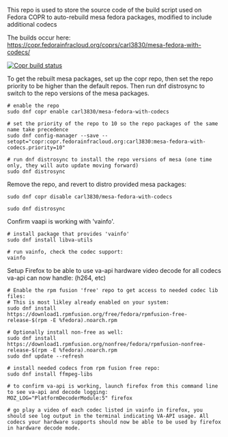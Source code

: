 This repo is used to store the source code of the build script used on Fedora COPR to auto-rebuild mesa fedora packages, modified to include additional codecs

The builds occur here: https://copr.fedorainfracloud.org/coprs/carl3830/mesa-fedora-with-codecs/

[![Copr build status](https://copr.fedorainfracloud.org/coprs/carl3830/mesa-fedora-with-codecs/package/mesa/status_image/last_build.png)](https://copr.fedorainfracloud.org/coprs/carl3830/mesa-fedora-with-codecs/package/mesa/)

To get the rebuilt mesa packages, set up the copr repo, then set the repo priority to be higher than the default repos. Then run dnf distrosync to switch to the repo versions of the mesa packages.

```
# enable the repo
sudo dnf copr enable carl3830/mesa-fedora-with-codecs

# set the priority of the repo to 10 so the repo packages of the same name take precedence
sudo dnf config-manager --save --setopt="copr:copr.fedorainfracloud.org:carl3830:mesa-fedora-with-codecs.priority=10"

# run dnf distrosync to install the repo versions of mesa (one time only, they will auto update moving forward)
sudo dnf distrosync

```


Remove the repo, and revert to distro provided mesa packages:
```
sudo dnf copr disable carl3830/mesa-fedora-with-codecs

sudo dnf distrosync

```

Confirm vaapi is working with 'vainfo'.
```
# install package that provides 'vainfo'
sudo dnf install libva-utils

# run vainfo, check the codec support:
vainfo
```
Setup Firefox to be able to use va-api hardware video decode for all codecs va-api can now handle: (h264, etc)
```
# Enable the rpm fusion 'free' repo to get access to needed codec lib files:
# This is most likley already enabled on your system:
sudo dnf install https://download1.rpmfusion.org/free/fedora/rpmfusion-free-release-$(rpm -E %fedora).noarch.rpm

# Optionally install non-free as well:
sudo dnf install https://download1.rpmfusion.org/nonfree/fedora/rpmfusion-nonfree-release-$(rpm -E %fedora).noarch.rpm
sudo dnf update --refresh

# install needed codecs from rpm fusion free repo:
sudo dnf install ffmpeg-libs

# to confirm va-api is working, launch firefox from this command line to see va-api and decode logging:
MOZ_LOG="PlatformDecoderModule:5" firefox

# go play a video of each codec listed in vainfo in firefox, you should see log output in the terminal indicating VA-API usage. All codecs your hardware supports should now be able to be used by firefox in hardware decode mode.


```

